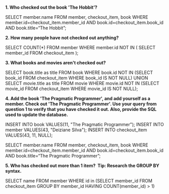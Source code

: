 **1. Who checked out the book 'The Hobbit’?**

SELECT member.name
FROM member, checkout_item,  book 
WHERE member.id=checkout_item.member_id AND book.id=checkout_item.book_id AND book.title=“The Hobbit”;

**2. How many people have not checked out anything?**

SELECT COUNT(*) FROM member WHERE member.id NOT IN (
  SELECT member_id FROM checkout_item
);

**3. What books and movies aren't checked out?**

SELECT book.title as title FROM book WHERE book.id NOT IN (SELECT book_id FROM checkout_item WHERE book_id IS NOT NULL) 
UNION 
SELECT movie.title as title FROM movie WHERE movie.id NOT IN (SELECT movie_id FROM checkout_item WHERE movie_id IS NOT NULL);

**4. Add the book 'The Pragmatic Programmer', and add yourself as a member. Check out 'The Pragmatic Programmer'. 
Use your query from question 1 to verify that you have checked it out. 
Also, provide the SQL used to update the database.**

INSERT INTO book VALUES(11, "The Pragmatic Programmer");
INSERT INTO member VALUES(43, "Deiziane Silva");
INSERT INTO checkout_item VALUES(43, 11, NULL);

SELECT member.name 
FROM member, checkout_item, book 
WHERE member.id=checkout_item.member_id AND book.id=checkout_item.book_id AND book.title=“The Pragmatic Programmer”;

**5. Who has checked out more than 1 item?  Tip: Research the GROUP BY syntax.**

SELECT name FROM member 
WHERE id in
  (SELECT member_id 
   FROM  checkout_item 
   GROUP BY member_id
   HAVING COUNT(member_id) > 1)
